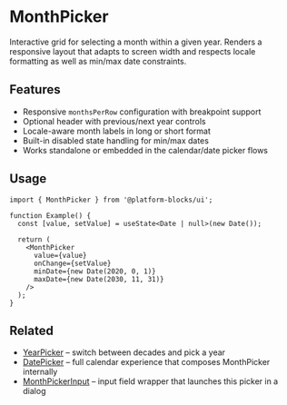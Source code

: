 # MonthPicker

Interactive grid for selecting a month within a given year. Renders a responsive layout that adapts to screen width and respects locale formatting as well as min/max date constraints.

## Features

- Responsive `monthsPerRow` configuration with breakpoint support
- Optional header with previous/next year controls
- Locale-aware month labels in long or short format
- Built-in disabled state handling for min/max dates
- Works standalone or embedded in the calendar/date picker flows

## Usage

```tsx
import { MonthPicker } from '@platform-blocks/ui';

function Example() {
  const [value, setValue] = useState<Date | null>(new Date());

  return (
    <MonthPicker
      value={value}
      onChange={setValue}
      minDate={new Date(2020, 0, 1)}
      maxDate={new Date(2030, 11, 31)}
    />
  );
}
```

## Related

- [YearPicker](../YearPicker) – switch between decades and pick a year
- [DatePicker](/components/DatePicker) – full calendar experience that composes MonthPicker internally
- [MonthPickerInput](../MonthPickerInput) – input field wrapper that launches this picker in a dialog
